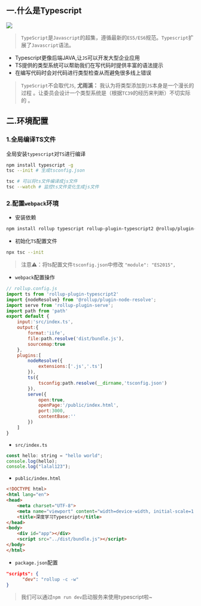 ## 一.什么是Typescript

![](https://p9-juejin.byteimg.com/tos-cn-i-k3u1fbpfcp/b9cac0e4dbde45ddbee73068eafe7d8c~tplv-k3u1fbpfcp-watermark.image)
> `TypeScript`是`Javascript`的超集，遵循最新的`ES5/ES6`规范。`Typescript`扩展了`Javascript`语法。

- Typescript更像后端JAVA,让`JS`可以开发大型企业应用
- TS提供的类型系统可以帮助我们在写代码时提供丰富的语法提示
- 在编写代码时会对代码进行类型检查从而避免很多线上错误

> `TypeScript`不会取代`JS`, **尤雨溪：** 我认为将类型添加到`JS`本身是一个漫长的过程 。让委员会设计一个类型系统是（根据`TC39`的经历来判断）不切实际的 。

##  二.环境配置

###  1.全局编译TS文件

全局安装`typescript`对`TS`进行编译

```bash
npm install typescript -g
tsc --init # 生成tsconfig.json
```

```bash
tsc # 可以将ts文件编译成js文件
tsc --watch # 监控ts文件变化生成js文件
```

###  2.配置`webpack`环境

- 安装依赖

```bash
npm install rollup typescript rollup-plugin-typescript2 @rollup/plugin-node-resolve rollup-plugin-serve -D
```

- 初始化`TS`配置文件

```bash
npx tsc --init
```

> 注意⚠️：将ts配置文件`tsconfig.json`中修改 `"module": "ES2015",`

- `webpack`配置操作

```js
// rollup.config.js
import ts from 'rollup-plugin-typescript2'
import {nodeResolve} from '@rollup/plugin-node-resolve';
import serve from 'rollup-plugin-serve';
import path from 'path'
export default {
    input:'src/index.ts',
    output:{
        format:'iife',
        file:path.resolve('dist/bundle.js'), 
        sourcemap:true
    },
    plugins:[
        nodeResolve({
            extensions:['.js','.ts']
        }),
        ts({
            tsconfig:path.resolve(__dirname,'tsconfig.json')
        }),
        serve({
            open:true,
            openPage:'/public/index.html',
            port:3000,
            contentBase:''
        })
    ]
}
```

- `src/index.ts`

```js
const hello: string = "hello world";
console.log(hello);
console.log("lalal123");
```

- `public/index.html`

```html
<!DOCTYPE html>
<html lang="en">
<head>
    <meta charset="UTF-8">
    <meta name="viewport" content="width=device-width, initial-scale=1.0">
    <title>深度学习Typescript</title>
</head>
<body>
    <div id="app"></div>
    <script src="../dist/bundle.js"></script>
</body>
</html>
```

- `package.json`配置

```json
"scripts": {
      "dev": "rollup -c -w"
}
```

> 我们可以通过`npm run dev`启动服务来使用typescript啦~